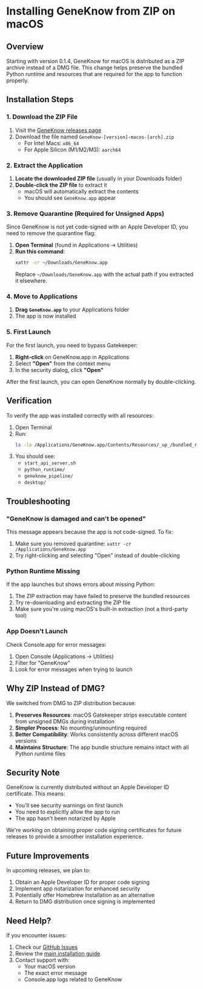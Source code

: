 # Installing GeneKnow from ZIP on macOS

## Overview

Starting with version 0.1.4, GeneKnow for macOS is distributed as a ZIP archive instead of a DMG file. This change helps preserve the bundled Python runtime and resources that are required for the app to function properly.

## Installation Steps

### 1. Download the ZIP File

1. Visit the [GeneKnow releases page](https://github.com/astrogirlnim/GeneKnow/releases/latest)
2. Download the file named `GeneKnow-[version]-macos-[arch].zip`
   - For Intel Macs: `x86_64` 
   - For Apple Silicon (M1/M2/M3): `aarch64`

### 2. Extract the Application

1. **Locate the downloaded ZIP file** (usually in your Downloads folder)
2. **Double-click the ZIP file** to extract it
   - macOS will automatically extract the contents
   - You should see `GeneKnow.app` appear

### 3. Remove Quarantine (Required for Unsigned Apps)

Since GeneKnow is not yet code-signed with an Apple Developer ID, you need to remove the quarantine flag:

1. **Open Terminal** (found in Applications → Utilities)
2. **Run this command**:
   ```bash
   xattr -cr ~/Downloads/GeneKnow.app
   ```
   Replace `~/Downloads/GeneKnow.app` with the actual path if you extracted it elsewhere.

### 4. Move to Applications

1. **Drag `GeneKnow.app`** to your Applications folder
2. The app is now installed

### 5. First Launch

For the first launch, you need to bypass Gatekeeper:

1. **Right-click** on GeneKnow.app in Applications
2. Select **"Open"** from the context menu
3. In the security dialog, click **"Open"**

After the first launch, you can open GeneKnow normally by double-clicking.

## Verification

To verify the app was installed correctly with all resources:

1. Open Terminal
2. Run:
   ```bash
   ls -la /Applications/GeneKnow.app/Contents/Resources/_up_/bundled_resources/
   ```
3. You should see:
   - `start_api_server.sh`
   - `python_runtime/`
   - `geneknow_pipeline/`
   - `desktop/`

## Troubleshooting

### "GeneKnow is damaged and can't be opened"

This message appears because the app is not code-signed. To fix:

1. Make sure you removed quarantine: `xattr -cr /Applications/GeneKnow.app`
2. Try right-clicking and selecting "Open" instead of double-clicking

### Python Runtime Missing

If the app launches but shows errors about missing Python:

1. The ZIP extraction may have failed to preserve the bundled resources
2. Try re-downloading and extracting the ZIP file
3. Make sure you're using macOS's built-in extraction (not a third-party tool)

### App Doesn't Launch

Check Console.app for error messages:
1. Open Console (Applications → Utilities)
2. Filter for "GeneKnow"
3. Look for error messages when trying to launch

## Why ZIP Instead of DMG?

We switched from DMG to ZIP distribution because:

1. **Preserves Resources**: macOS Gatekeeper strips executable content from unsigned DMGs during installation
2. **Simpler Process**: No mounting/unmounting required
3. **Better Compatibility**: Works consistently across different macOS versions
4. **Maintains Structure**: The app bundle structure remains intact with all Python runtime files

## Security Note

GeneKnow is currently distributed without an Apple Developer ID certificate. This means:

- You'll see security warnings on first launch
- You need to explicitly allow the app to run
- The app hasn't been notarized by Apple

We're working on obtaining proper code signing certificates for future releases to provide a smoother installation experience.

## Future Improvements

In upcoming releases, we plan to:

1. Obtain an Apple Developer ID for proper code signing
2. Implement app notarization for enhanced security
3. Potentially offer Homebrew installation as an alternative
4. Return to DMG distribution once signing is implemented

## Need Help?

If you encounter issues:

1. Check our [GitHub Issues](https://github.com/astrogirlnim/GeneKnow/issues)
2. Review the [main installation guide](../README.md)
3. Contact support with:
   - Your macOS version
   - The exact error message
   - Console.app logs related to GeneKnow 